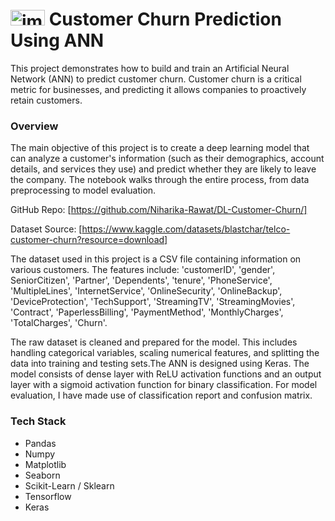 # <img width="55" height="25" alt="image" src="https://github.com/user-attachments/assets/db216f07-167b-4d75-9d29-1165a7d43dbf" /> **Customer Churn Prediction Using ANN**

This project demonstrates how to build and train an Artificial Neural Network (ANN) to predict customer churn. Customer churn is a critical metric for businesses, and predicting it allows companies to proactively retain customers.

### Overview 
The main objective of this project is to create a deep learning model that can analyze a customer's information (such as their demographics, account details, and services they use) and predict whether they are likely to leave the company. The notebook walks through the entire process, from data preprocessing to model evaluation.

GitHub Repo: [https://github.com/Niharika-Rawat/DL-Customer-Churn/]

Dataset Source: [https://www.kaggle.com/datasets/blastchar/telco-customer-churn?resource=download]

The dataset used in this project is a CSV file containing information on various customers. The features include: 'customerID', 'gender', SeniorCitizen', 'Partner', 'Dependents',
       'tenure', 'PhoneService', 'MultipleLines', 'InternetService',
       'OnlineSecurity', 'OnlineBackup', 'DeviceProtection', 'TechSupport',
       'StreamingTV', 'StreamingMovies', 'Contract', 'PaperlessBilling',
       'PaymentMethod', 'MonthlyCharges', 'TotalCharges', 'Churn'.
       
The raw dataset is cleaned and prepared for the model. This includes handling categorical variables, scaling numerical features, and splitting the data into training and testing sets.The ANN is designed using Keras. The model consists of dense layer with ReLU activation functions and an output layer with a sigmoid activation function for binary classification. For model evaluation, I have made use of classification report and confusion matrix.

### Tech Stack 

* Pandas
* Numpy
* Matplotlib
* Seaborn
* Scikit-Learn / Sklearn
* Tensorflow
* Keras
